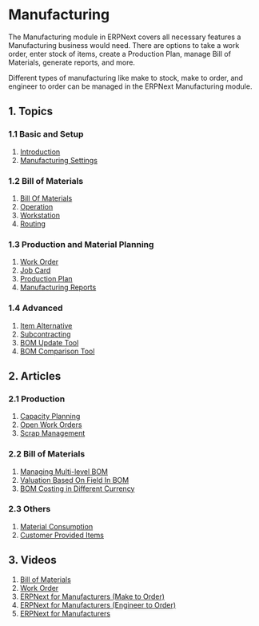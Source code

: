 <!-- add-breadcrumbs -->
# Manufacturing

The Manufacturing module in ERPNext covers all necessary features a Manufacturing business would need. There are options to take a work order, enter stock of items, create a Production Plan, manage Bill of Materials, generate reports, and more.

Different types of manufacturing like make to stock, make to order, and engineer to order can be managed in the ERPNext Manufacturing module.

## 1. Topics

### 1.1 Basic and Setup
1. [Introduction](/docs/user/manual/en/manufacturing/introduction)
1. [Manufacturing Settings](/docs/user/manual/en/manufacturing/manufacturing-settings)

### 1.2 Bill of Materials
1. [Bill Of Materials](/docs/user/manual/en/manufacturing/bill-of-materials)
1. [Operation](/docs/user/manual/en/manufacturing/operation)
1. [Workstation](/docs/user/manual/en/manufacturing/workstation)
1. [Routing](/docs/user/manual/en/manufacturing/routing)

### 1.3 Production and Material Planning
1. [Work Order](/docs/user/manual/en/manufacturing/work-order)
1. [Job Card](/docs/user/manual/en/manufacturing/job-card)
1. [Production Plan](/docs/user/manual/en/manufacturing/production-plan)
1. [Manufacturing Reports](/docs/user/manual/en/manufacturing/manufacturing-reports)

### 1.4 Advanced
1. [Item Alternative](/docs/user/manual/en/manufacturing/item-alternative)
1. [Subcontracting](/docs/user/manual/en/manufacturing/subcontracting)
1. [BOM Update Tool](/docs/user/manual/en/manufacturing/bom-update-tool)
1. [BOM Comparison Tool](/docs/user/manual/en/manufacturing/bom-comparison-tool)

## 2. Articles

### 2.1 Production
1. [Capacity Planning](/docs/user/manual/en/manufacturing/articles/capacity-planning)
1. [Open Work Orders](/docs/user/manual/en/manufacturing/articles/open-work-orders)
1. [Scrap Management](/docs/user/manual/en/manufacturing/articles/scrap-management)

### 2.2 Bill of Materials
1. [Managing Multi-level BOM](/docs/user/manual/en/manufacturing/articles/managing-multi-level-bom)
1. [Valuation Based On Field In BOM](/docs/user/manual/en/manufacturing/articles/valuation-based-on-field-in-bom)
1. [BOM Costing in Different Currency](/docs/user/manual/en/manufacturing/articles/bom-costing-in-different-currency)

### 2.3 Others
1. [Material Consumption](/docs/user/manual/en/manufacturing/articles/material_consumption)
1. [Customer Provided Items](/docs/user/manual/en/manufacturing/articles/customer-provided-items)

## 3. Videos
1. [Bill of Materials](/docs/user/videos/learn/bill-of-materials)
1. [Work Order](/docs/user/videos/learn/work-order)
1. [ERPNext for Manufacturers (Make to Order)](/docs/user/videos/learn/manufacturing-make-to-order)
1. [ERPNext for Manufacturers (Engineer to Order)](/docs/user/videos/learn/manufacturing-enigneer-to-order)
1. [ERPNext for Manufacturers](/docs/user/videos/learn/manufacturing-make-to-order)

